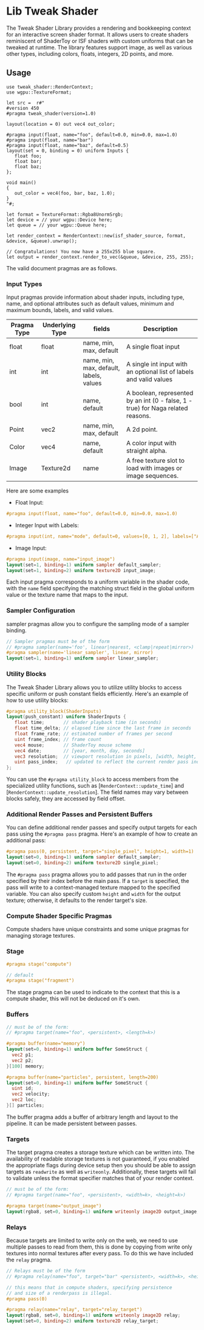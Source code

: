  # Lib Tweak Shader

The Tweak Shader Library provides a rendering and bookkeeping context for an interactive screen shader format. It allows users to create shaders reminiscent of ShaderToy or ISF shaders with custom uniforms that can be tweaked at runtime. The library features support  image,  as well as various other types, including colors, floats, integers, 2D points, and more.

 ## Usage

 ```rust, ignore
 use tweak_shader::RenderContext;
 use wgpu::TextureFormat;

 let src =  r#"
#version 450
#pragma tweak_shader(version=1.0)

layout(location = 0) out vec4 out_color;

#pragma input(float, name="foo", default=0.0, min=0.0, max=1.0)
#pragma input(float, name="bar")
#pragma input(float, name="baz", default=0.5)
layout(set = 0, binding = 0) uniform Inputs {
    float foo;
    float bar;
    float baz;
};

void main()
{
    out_color = vec4(foo, bar, baz, 1.0);
}
 "#;

 let format = TextureFormat::Rgba8UnormSrgb;
 let device = // your wgpu::Device here;
 let queue = // your wgpu::Queue here;

 let render_context = RenderContext::new(isf_shader_source, format, &device, &queue).unwrap();

 // Congratulations! You now have a 255x255 blue square.
 let output = render_context.render_to_vec(&queue, &device, 255, 255);

 ```

 The valid document pragmas are as follows.

 ### Input Types

 Input pragmas provide information about shader inputs, including type, name, and optional attributes such as default values, minimum and maximum bounds, labels, and valid values. 

| Pragma Type| Underlying Type | fields                                  | Description                                                                                                                   |
|-------------|-----------------|-----------------------------------------|-------------------------------------------------------------------------------------------------------------------------------|
| float       | float           | name, min, max, default                 | A single float input                                                                                                          |
| int         | int             | name, min, max, default, labels, values | A single int input with an optional list of labels and valid values                                                           |
| bool        | int             | name, default                           | A boolean, represented by an int (0 - false, 1 - true) for Naga related reasons.                                              |
| Point       | vec2            | name, min, max, default                 | A 2d point.                                                                                                                   |
| Color       | vec4            | name, default                           | A color input with straight alpha.                                                                                            |
| Image       | Texture2d       | name | A free texture slot to load with images or image sequences.                                                                            |


 Here are some examples 

 - Float Input:

 ```glsl
 #pragma input(float, name="foo", default=0.0, min=0.0, max=1.0)
 ```

 - Integer Input with Labels:

 ```glsl
 #pragma input(int, name="mode", default=0, values=[0, 1, 2], labels=["A", "B", "C"])
 ```

 - Image Input:

 ```glsl
 #pragma input(image, name="input_image")
layout(set=1, binding=1) uniform sampler default_sampler;
layout(set=1, binding=2) uniform texture2D input_image;
 ```


 Each input pragma corresponds to a uniform variable in the shader code, with the `name` field specifying the matching struct field in the global uniform value or the texture name that maps to the input.


### Sampler Configuration

sampler pragmas allow you to configure the sampling mode of a sampler binding.


```glsl
// Sampler pragmas must be of the form
// #pragma sampler(name='foo', linear|nearest, <clamp|repeat|mirror>)
#pragma sampler(name='linear_sampler', linear, mirror)
layout(set=1, binding=1) uniform sampler linear_sampler;

```



### Utility Blocks

The Tweak Shader Library allows you to utilize utility blocks to access specific uniform or push constant fields efficiently. Here's an example of how to use utility blocks:

 ```glsl
#pragma utility_block(ShaderInputs)
layout(push_constant) uniform ShaderInputs {
    float time;       // shader playback time (in seconds)
    float time_delta; // elapsed time since the last frame in seconds
    float frame_rate; // estimated number of frames per second
    uint frame_index; // frame count
    vec4 mouse;       // ShaderToy mouse scheme
    vec4 date;        // [year, month, day, seconds]
    vec3 resolution;  // viewport resolution in pixels, [width, height, aspect ratio]
    uint pass_index;   // updated to reflect the current render pass index
};
 ```

 You can use the `#pragma utility_block` to access members from the specialized utility functions, such as [`RenderContext::update_time`] and [`RenderContext::update_resolution`]. The field names may vary between blocks safely, they are accessed by field offset.


### Additional Render Passes and Persistent Buffers

 You can define additional render passes and specify output targets for each pass using the `#pragma pass` pragma. Here's an example of how to create an additional pass:

 ```glsl
 #pragma pass(0, persistent, target="single_pixel", height=1, width=1)
layout(set=0, binding=1) uniform sampler default_sampler;
layout(set=0, binding=2) uniform texture2D single_pixel;
 ```

 The `#pragma pass` pragma allows you to add passes that run in the order specified by their index before the main pass. If a `target` is specified, the pass will write to a context-managed texture mapped to the specified variable. You can also specify custom `height` and `width` for the output texture; otherwise, it defaults to the render target's size.

### Compute Shader Specific Pragmas

Compute shaders have unique constraints and some unique pragmas for managing storage textures.

### Stage

```glsl
#pragma stage("compute")

// default
#pragma stage("fragment")

```
The stage pragma can be used to indicate to the context that this is a compute shader, this will not be deduced on it's own. 

### Buffers 

```glsl
// must be of the form:
// #pragma target(name="foo", <persistent>, <length=k>)

#pragma buffer(name="memory")
layout(set=0, binding=1) uniform buffer SomeStruct {
  vec2 p1;  
  vec2 p2;  
}[100] memory;

#pragma buffer(name="particles", persistent, length=200)
layout(set=0, binding=1) uniform buffer SomeStruct {
  uint id;
  vec2 velocity;
  vec2 loc;
}[] particles;
```

The buffer pragma adds a buffer of arbitrary length and layout to the pipeline. It can be made persistent between passes.

### Targets

The target pragma creates a storage texture which can be written into. The availability of readable storage textures is not guaranteed, if you 
enabled the appropriate flags during device setup then you should be able to assign targets as `readwrite` as well as `writeonly`. Additionally, these targets will fail to validate unless the format specifier matches that of your render context. 

```glsl
// must be of the form:
// #pragma target(name="foo", <persistent>, <width=k>, <height=k>)

#pragma target(name="output_image")
layout(rgba8, set=0, binding=1) uniform writeonly image2D output_image;
```

### Relays

Because targets are limited to write only on the web, we need to use multiple passes to 
read from them, this is done by copying from write only textures into normal textures after every pass. To do this we have included the `relay` pragma.

```glsl
// Relays must be of the form
// #pragma relay(name="foo", target="bar" <persistent>, <width=k>, <height=k>)

// this means that in compute shaders, specifying persistence 
// and size of a renderpass is illegal.
#pragma pass(0)

#pragma relay(name="relay", target="relay_target")
layout(rgba8, set=0, binding=1) uniform writeonly image2D relay;
layout(set=0, binding=2) uniform texture2D relay_target;
```

